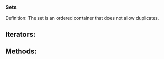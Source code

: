 ### Sets 

Definition: The set is an ordered container that does not allow duplicates.

Iterators: 
- 

Methods: 
- 

